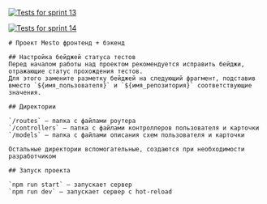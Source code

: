 [![Tests for sprint 13](https://github.com/RomanPavlovskiy/express-mesto-gha/actions/workflows/tests-13-sprint.yml/badge.svg)](https://github.com/RomanPavlovskiy/express-mesto-gha/actions/workflows/tests-13-sprint.yml) 

[![Tests for sprint 14](https://github.com/RomanPavlovskiy/express-mesto-gha/actions/workflows/tests-14-sprint.yml/badge.svg)](https://github.com/RomanPavlovskiy/express-mesto-gha/actions/workflows/tests-14-sprint.yml)
```
# Проект Mesto фронтенд + бэкенд

## Настройка бейджей статуса тестов
Перед началом работы над проектом рекомендуется исправить бейджи, отражающие статус прохождения тестов.
Для этого замените разметку бейджей на следующий фрагмент, подставив вместо `${имя_пользователя}` и `${имя_репозитория}` соответствующие значения.

## Директории

`/routes` — папка с файлами роутера  
`/controllers` — папка с файлами контроллеров пользователя и карточки   
`/models` — папка с файлами описания схем пользователя и карточки  
  
Остальные директории вспомогательные, создаются при необходимости разработчиком

## Запуск проекта

`npm run start` — запускает сервер   
`npm run dev` — запускает сервер с hot-reload
